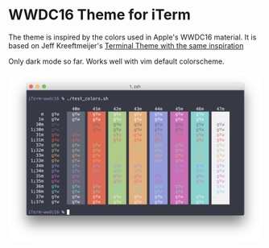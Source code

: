 # WWDC16 Theme for iTerm

The theme is inspired by the colors used in Apple's WWDC16 material. It is based
on Jeff Kreeftmeijer's [Terminal Theme with the same
inspiration](https://github.com/jeffkreeftmeijer/wwdc16.terminal)

Only dark mode so far. Works well with vim default colorscheme.

![Screen Shot](https://github.com/effkay/iTerm-wwdc16/raw/master/screenshot.png)
